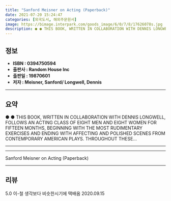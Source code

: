 ```yaml
---
title: "Sanford Meisner on Acting (Paperback)"
date: 2021-07-20 15:24:47
categories: [외국도서, 해외주문원서]
image: https://bimage.interpark.com/goods_image/6/0/7/8/17626078s.jpg
description: ● ● THIS BOOK, WRITTEN IN COLLABORATION WITH DENNIS LONGWELL, FOLLOWS AN ACTING CLASS OF EIGHT MEN AND EIGHT WOMEN FOR FIFTEEN MONTHS, BEGINNING WITH THE MOST
---
```


## **정보**

- **ISBN : 0394750594**
- **출판사 : Random House Inc**
- **출판일 : 19870601**
- **저자 : Meisner, Sanford/ Longwell, Dennis**

------



## **요약**

●  ●  THIS BOOK, WRITTEN IN COLLABORATION WITH DENNIS LONGWELL, FOLLOWS AN ACTING CLASS OF EIGHT MEN AND EIGHT WOMEN FOR FIFTEEN MONTHS, BEGINNING WITH THE MOST RUDIMENTARY EXERCISES AND ENDING WITH AFFECTING AND POLISHED SCENES FROM CONTEMPORARY AMERICAN PLAYS. THROUGHOUT THESE... 

------



------


Sanford Meisner on Acting (Paperback) 

------


## **리뷰** 

5.0 이-철 생각보다 비슷한시기에 택배옴 2020.09.15 <br/>